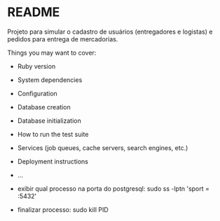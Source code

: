 # README

Projeto para simular o cadastro de usuários (entregadores e logistas) e pedidos para entrega de mercadorias.

Things you may want to cover:

* Ruby version 

* System dependencies

* Configuration

* Database creation

* Database initialization

* How to run the test suite

* Services (job queues, cache servers, search engines, etc.)

* Deployment instructions

* ...

* exibir qual processo na porta do postgresql: sudo ss -lptn 'sport = :5432'
* finalizar processo:  sudo kill PID
